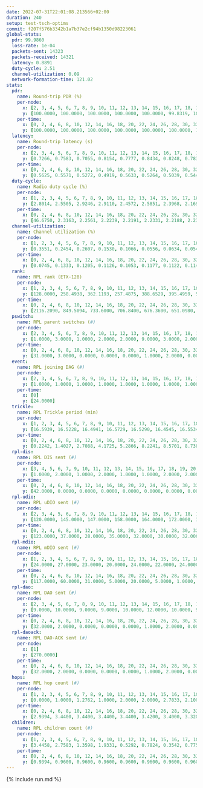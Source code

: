 ```yaml
---
date: 2022-07-31T22:01:08.213566+02:00
duration: 240
setup: test-tsch-optims
commit: f207f576b3342b1a7b37e2cf94b1350d98223061
global-stats:
  pdr: 99.9860
  loss-rate: 1e-04
  packets-sent: 14323
  packets-received: 14321
  latency: 0.8891
  duty-cycle: 2.51
  channel-utilization: 0.09
  network-formation-time: 121.02
stats:
  pdr:
    name: Round-trip PDR (%)
    per-node:
      x: [2, 3, 4, 5, 6, 7, 8, 9, 10, 11, 12, 13, 14, 15, 16, 17, 18, 19, 20, 21, 22, 23, 24, 25]
      y: [100.0000, 100.0000, 100.0000, 100.0000, 100.0000, 99.8319, 100.0000, 100.0000, 100.0000, 100.0000, 100.0000, 100.0000, 100.0000, 100.0000, 100.0000, 99.8379, 100.0000, 100.0000, 100.0000, 100.0000, 100.0000, 100.0000, 100.0000, 100.0000]
    per-time:
      x: [0, 2, 4, 6, 8, 10, 12, 14, 16, 18, 20, 22, 24, 26, 28, 30, 32, 34, 36, 38, 40, 42, 44, 46, 48, 50, 52, 54, 56, 58, 60, 62, 64, 66, 68, 70, 72, 74, 76, 78, 80, 82, 84, 86, 88, 90, 92, 94, 96, 98, 100, 102, 104, 106, 108, 110, 112, 114, 116, 118, 120, 122, 124, 126, 128, 130, 132, 134, 136, 138, 140, 142, 144, 146, 148, 150, 152, 154, 156, 158, 160, 162, 164, 166, 168, 170, 172, 174, 176, 178, 180, 182, 184, 186, 188, 190, 192, 194, 196, 198, 200, 202, 204, 206, 208, 210, 212, 214, 216, 218, 220, 222, 224, 226, 228, 230, 232, 234, 236, 238]
      y: [100.0000, 100.0000, 100.0000, 100.0000, 100.0000, 100.0000, 100.0000, 100.0000, 100.0000, 100.0000, 100.0000, 100.0000, 100.0000, 100.0000, 100.0000, 100.0000, 100.0000, 100.0000, 100.0000, 100.0000, 100.0000, 100.0000, 100.0000, 100.0000, 99.1667, 100.0000, 100.0000, 100.0000, 100.0000, 99.1667, 100.0000, 100.0000, 100.0000, 100.0000, 100.0000, 100.0000, 100.0000, 100.0000, 100.0000, 100.0000, 100.0000, 100.0000, 100.0000, 100.0000, 100.0000, 100.0000, 100.0000, 100.0000, 100.0000, 100.0000, 100.0000, 100.0000, 100.0000, 100.0000, 100.0000, 100.0000, 100.0000, 100.0000, 100.0000, 100.0000, 100.0000, 100.0000, 100.0000, 100.0000, 100.0000, 100.0000, 100.0000, 100.0000, 100.0000, 100.0000, 100.0000, 100.0000, 100.0000, 100.0000, 100.0000, 100.0000, 100.0000, 100.0000, 100.0000, 100.0000, 100.0000, 100.0000, 100.0000, 100.0000, 100.0000, 100.0000, 100.0000, 100.0000, 100.0000, 100.0000, 100.0000, 100.0000, 100.0000, 100.0000, 100.0000, 100.0000, 100.0000, 100.0000, 100.0000, 100.0000, 100.0000, 100.0000, 100.0000, 100.0000, 100.0000, 100.0000, 100.0000, 100.0000, 100.0000, 100.0000, 100.0000, 100.0000, 100.0000, 100.0000, 100.0000, 100.0000, 100.0000, 100.0000, 100.0000, 100.0000]
  latency:
    name: Round-trip latency (s)
    per-node:
      x: [2, 3, 4, 5, 6, 7, 8, 9, 10, 11, 12, 13, 14, 15, 16, 17, 18, 19, 20, 21, 22, 23, 24, 25]
      y: [0.7266, 0.7583, 0.7055, 0.8154, 0.7777, 0.8434, 0.8248, 0.7839, 0.8644, 0.8431, 0.8494, 0.8115, 0.8215, 0.9466, 0.8999, 0.9556, 0.9602, 1.0188, 1.1086, 0.8421, 1.0025, 1.0806, 1.0561, 1.0340]
    per-time:
      x: [0, 2, 4, 6, 8, 10, 12, 14, 16, 18, 20, 22, 24, 26, 28, 30, 32, 34, 36, 38, 40, 42, 44, 46, 48, 50, 52, 54, 56, 58, 60, 62, 64, 66, 68, 70, 72, 74, 76, 78, 80, 82, 84, 86, 88, 90, 92, 94, 96, 98, 100, 102, 104, 106, 108, 110, 112, 114, 116, 118, 120, 122, 124, 126, 128, 130, 132, 134, 136, 138, 140, 142, 144, 146, 148, 150, 152, 154, 156, 158, 160, 162, 164, 166, 168, 170, 172, 174, 176, 178, 180, 182, 184, 186, 188, 190, 192, 194, 196, 198, 200, 202, 204, 206, 208, 210, 212, 214, 216, 218, 220, 222, 224, 226, 228, 230, 232, 234, 236, 238]
      y: [0.5625, 0.5571, 0.5272, 0.4919, 0.5633, 0.5264, 0.5039, 0.5445, 0.6212, 0.5825, 0.5669, 0.5546, 0.6200, 0.6551, 0.5759, 0.5613, 0.5280, 0.5905, 0.5631, 0.4688, 0.4543, 0.4080, 0.4261, 0.4092, 0.3878, 0.3576, 0.3819, 0.3708, 0.3712, 0.3655, 0.3914, 0.3673, 0.3585, 0.3588, 0.3668, 0.3854, 0.3704, 0.3832, 0.3766, 0.3515, 0.3775, 0.4486, 0.5407, 0.3959, 0.3559, 0.3518, 0.4227, 0.7817, 0.5964, 0.5152, 0.5109, 0.3562, 0.5166, 1.1524, 1.1354, 0.8632, 0.7312, 0.5050, 0.6142, 1.1226, 1.2886, 1.2910, 1.2667, 0.7713, 0.8013, 1.1316, 1.2939, 1.3032, 1.2790, 1.2754, 1.2105, 1.1876, 1.2923, 1.2742, 1.2844, 1.2791, 1.3191, 1.3017, 1.2995, 1.2772, 1.2929, 1.2967, 1.3272, 1.3152, 1.2830, 1.2675, 1.2935, 1.2947, 1.2784, 1.2676, 1.2561, 1.2711, 1.2934, 1.2597, 1.2745, 1.2679, 1.2795, 1.2851, 1.2764, 1.2405, 1.2734, 1.2861, 1.2902, 1.2844, 1.2995, 1.2818, 1.3107, 1.3094, 1.3256, 1.2792, 1.3117, 1.2843, 1.2930, 1.2953, 1.2615, 1.2827, 1.2745, 1.2679, 1.2854, 1.3260]
  duty-cycle:
    name: Radio duty cycle (%)
    per-node:
      x: [1, 2, 3, 4, 5, 6, 7, 8, 9, 10, 11, 12, 13, 14, 15, 16, 17, 18, 19, 20, 21, 22, 23, 24, 25]
      y: [2.8014, 2.5505, 2.9246, 2.9110, 2.4572, 2.5851, 2.3968, 2.1699, 2.4890, 2.3061, 2.4504, 2.4167, 2.6634, 2.4649, 2.5236, 2.5782, 2.6475, 2.5892, 2.5761, 2.7035, 2.7094, 2.6187, 2.5329, 2.3651, 2.5684]
    per-time:
      x: [0, 2, 4, 6, 8, 10, 12, 14, 16, 18, 20, 22, 24, 26, 28, 30, 32, 34, 36, 38, 40, 42, 44, 46, 48, 50, 52, 54, 56, 58, 60, 62, 64, 66, 68, 70, 72, 74, 76, 78, 80, 82, 84, 86, 88, 90, 92, 94, 96, 98, 100, 102, 104, 106, 108, 110, 112, 114, 116, 118, 120, 122, 124, 126, 128, 130, 132, 134, 136, 138, 140, 142, 144, 146, 148, 150, 152, 154, 156, 158, 160, 162, 164, 166, 168, 170, 172, 174, 176, 178, 180, 182, 184, 186, 188, 190, 192, 194, 196, 198, 200, 202, 204, 206, 208, 210, 212, 214, 216, 218, 220, 222, 224, 226, 228, 230, 232, 234, 236, 238]
      y: [46.6750, 2.3163, 2.2561, 2.2239, 2.2191, 2.2331, 2.2188, 2.2323, 2.2306, 2.2867, 2.2433, 2.2460, 2.2397, 2.2680, 2.3361, 2.3054, 2.2679, 2.2508, 2.2432, 2.2733, 2.2522, 2.2411, 2.2337, 2.2375, 2.2131, 2.2204, 2.5005, 2.2805, 2.2619, 2.2465, 2.1894, 2.2059, 2.1736, 2.1953, 2.1843, 2.1985, 2.1873, 2.1792, 2.1842, 2.1721, 2.2103, 2.1975, 2.1904, 2.2000, 2.1809, 2.1885, 2.1955, 2.1917, 2.1869, 2.1891, 2.1979, 2.1826, 2.2057, 2.2024, 2.2008, 2.1964, 2.2113, 2.1997, 2.2009, 2.2094, 2.2012, 2.2073, 2.1947, 2.1910, 2.1913, 2.1687, 2.4497, 2.3436, 2.3204, 2.1997, 2.1953, 2.1820, 2.1951, 2.1942, 2.1700, 2.1763, 2.1915, 2.2037, 2.1860, 2.1996, 2.1817, 2.1761, 2.1795, 2.1984, 2.2049, 2.1870, 2.1981, 2.1809, 2.1885, 2.1843, 2.1788, 2.1732, 2.1823, 2.1891, 2.1809, 2.1861, 2.1774, 2.1710, 2.1899, 2.1836, 2.1954, 2.1983, 2.1878, 2.2149, 2.1932, 2.1906, 2.1999, 2.2018, 2.1927, 2.2038, 2.1763, 2.2045, 2.1855, 2.1979, 2.1838, 2.1799, 2.1904, 2.1817, 2.1798, 2.2118]
  channel-utilization:
    name: Channel utilization (%)
    per-node:
      x: [1, 2, 3, 4, 5, 6, 7, 8, 9, 10, 11, 12, 13, 14, 15, 16, 17, 18, 19, 20, 21, 22, 23, 24, 25]
      y: [0.3551, 0.2454, 0.2607, 0.1530, 0.1066, 0.0556, 0.0634, 0.0541, 0.0860, 0.0474, 0.0315, 0.0902, 0.2047, 0.0384, 0.0532, 0.0940, 0.0731, 0.1016, 0.0371, 0.0322, 0.1020, 0.0354, 0.0370, 0.0504, 0.0318]
    per-time:
      x: [0, 2, 4, 6, 8, 10, 12, 14, 16, 18, 20, 22, 24, 26, 28, 30, 32, 34, 36, 38, 40, 42, 44, 46, 48, 50, 52, 54, 56, 58, 60, 62, 64, 66, 68, 70, 72, 74, 76, 78, 80, 82, 84, 86, 88, 90, 92, 94, 96, 98, 100, 102, 104, 106, 108, 110, 112, 114, 116, 118, 120, 122, 124, 126, 128, 130, 132, 134, 136, 138, 140, 142, 144, 146, 148, 150, 152, 154, 156, 158, 160, 162, 164, 166, 168, 170, 172, 174, 176, 178, 180, 182, 184, 186, 188, 190, 192, 194, 196, 198, 200, 202, 204, 206, 208, 210, 212, 214, 216, 218, 220, 222, 224, 226, 228, 230, 232, 234, 236, 238]
      y: [0.0745, 0.1333, 0.1205, 0.1126, 0.1053, 0.1177, 0.1122, 0.1146, 0.1200, 0.1381, 0.1183, 0.1204, 0.1206, 0.1369, 0.1556, 0.1335, 0.1285, 0.1223, 0.1243, 0.1293, 0.1123, 0.1102, 0.1077, 0.1075, 0.0982, 0.1020, 0.2245, 0.0628, 0.0325, 0.0455, 0.0909, 0.0949, 0.0870, 0.0914, 0.0885, 0.0946, 0.0912, 0.0890, 0.0910, 0.0847, 0.0964, 0.0923, 0.0898, 0.0918, 0.0885, 0.0895, 0.0915, 0.0919, 0.0901, 0.0915, 0.0933, 0.0880, 0.0953, 0.0962, 0.0950, 0.0953, 0.0994, 0.0920, 0.0967, 0.0961, 0.0921, 0.0967, 0.0973, 0.0941, 0.0904, 0.0843, 0.1267, 0.0650, 0.0693, 0.0923, 0.0944, 0.0878, 0.0915, 0.0924, 0.0837, 0.0853, 0.0905, 0.0969, 0.0857, 0.0913, 0.0868, 0.0871, 0.0876, 0.0940, 0.0915, 0.0871, 0.0927, 0.0888, 0.0908, 0.0884, 0.0845, 0.0870, 0.0872, 0.0910, 0.0866, 0.0856, 0.0891, 0.0836, 0.0920, 0.0866, 0.0918, 0.0938, 0.0893, 0.0970, 0.0934, 0.0892, 0.0930, 0.0957, 0.0935, 0.0955, 0.0893, 0.0921, 0.0884, 0.0943, 0.0870, 0.0869, 0.0923, 0.0878, 0.0871, 0.0981]
  rank:
    name: RPL rank (ETX-128)
    per-node:
      x: [1, 2, 3, 4, 5, 6, 7, 8, 9, 10, 11, 12, 13, 14, 15, 16, 17, 18, 19, 20, 21, 22, 23, 24, 25]
      y: [128.0000, 258.4938, 362.1193, 257.4875, 388.6529, 395.4959, 528.9719, 420.4074, 695.5372, 520.0000, 553.0203, 395.3971, 553.4715, 580.1440, 646.4008, 562.6132, 613.2097, 697.5242, 787.5802, 832.1880, 680.1598, 803.5287, 821.2794, 802.8155, 818.1592]
    per-time:
      x: [0, 2, 4, 6, 8, 10, 12, 14, 16, 18, 20, 22, 24, 26, 28, 30, 32, 34, 36, 38, 40, 42, 44, 46, 48, 50, 52, 54, 56, 58, 60, 62, 64, 66, 68, 70, 72, 74, 76, 78, 80, 82, 84, 86, 88, 90, 92, 94, 96, 98, 100, 102, 104, 106, 108, 110, 112, 114, 116, 118, 120, 122, 124, 126, 128, 130, 132, 134, 136, 138, 140, 142, 144, 146, 148, 150, 152, 154, 156, 158, 160, 162, 164, 166, 168, 170, 172, 174, 176, 178, 180, 182, 184, 186, 188, 190, 192, 194, 196, 198, 200, 202, 204, 206, 208, 210, 212, 214, 216, 218, 220, 222, 224, 226, 228, 230, 232, 234, 236, 238, 240]
      y: [2116.2090, 849.5094, 733.6000, 706.8400, 676.3600, 651.0980, 648.8269, 633.8200, 664.2778, 761.6471, 750.7800, 753.2353, 753.0000, 757.2157, 713.9153, 650.9804, 641.3400, 637.0000, 630.0600, 626.1800, 608.9423, 610.0385, 592.7692, 550.3725, 528.1569, 530.2000, 529.9600, 753.0707, 760.7959, 769.3480, 539.1000, 538.7115, 537.7800, 526.3000, 526.3400, 542.8654, 552.4800, 551.8600, 549.2800, 553.5800, 548.7407, 535.3000, 535.5800, 540.7200, 536.9600, 536.0000, 544.1569, 526.2941, 524.5200, 528.6275, 525.7000, 529.8600, 531.9412, 523.8654, 527.6667, 535.1200, 541.2941, 543.4400, 534.8039, 540.4423, 551.3269, 547.4400, 557.4902, 547.8400, 544.6226, 524.4200, 421.1727, 396.9089, 400.9797, 518.7400, 517.5600, 526.8077, 517.4800, 520.5849, 511.4314, 512.4902, 509.4200, 515.1176, 507.1200, 501.5600, 500.6863, 498.0980, 502.2200, 504.0400, 508.8000, 512.7255, 513.5600, 520.3400, 525.2885, 513.7308, 508.9200, 514.5882, 508.6600, 506.8000, 509.7800, 496.1000, 489.9000, 494.3400, 496.7600, 499.1000, 497.5283, 500.4808, 498.2000, 506.7500, 509.3200, 501.7400, 508.3774, 492.4000, 488.6154, 486.1400, 493.8800, 500.5882, 504.2157, 503.4800, 505.4000, 520.9020, 521.8077, 510.5882, 510.6471, 504.7200, 558.0000]
  pswitch:
    name: RPL parent switches (#)
    per-node:
      x: [2, 3, 4, 5, 6, 7, 8, 9, 10, 11, 12, 13, 14, 15, 16, 17, 18, 19, 20, 21, 22, 23, 24, 25]
      y: [1.0000, 3.0000, 1.0000, 2.0000, 2.0000, 9.0000, 3.0000, 2.0000, 8.0000, 7.0000, 7.0000, 6.0000, 4.0000, 8.0000, 4.0000, 9.0000, 9.0000, 4.0000, 11.0000, 5.0000, 5.0000, 8.0000, 4.0000, 6.0000]
    per-time:
      x: [0, 2, 4, 6, 8, 10, 12, 14, 16, 18, 20, 22, 24, 26, 28, 30, 32, 34, 36, 38, 40, 42, 44, 46, 48, 50, 52, 54, 56, 58, 60, 62, 64, 66, 68, 70, 72, 74, 76, 78, 80, 82, 84, 86, 88, 90, 92, 94, 96, 98, 100, 102, 104, 106, 108, 110, 112, 114, 116, 118, 120, 122, 124, 126, 128, 130, 132, 134, 136, 138, 140, 142, 144, 146, 148, 150, 152, 154, 156, 158, 160, 162, 164, 166, 168, 170, 172, 174, 176, 178, 180, 182, 184, 186, 188, 190, 192, 194, 196, 198, 200, 202, 204, 206, 208, 210, 212, 214, 216, 218, 220, 222, 224, 226, 228, 230, 232, 234, 236]
      y: [31.0000, 3.0000, 0.0000, 0.0000, 0.0000, 1.0000, 2.0000, 0.0000, 4.0000, 1.0000, 0.0000, 1.0000, 0.0000, 1.0000, 9.0000, 1.0000, 0.0000, 0.0000, 0.0000, 0.0000, 2.0000, 2.0000, 2.0000, 1.0000, 1.0000, 0.0000, 0.0000, 0.0000, 2.0000, 1.0000, 0.0000, 2.0000, 0.0000, 0.0000, 0.0000, 2.0000, 0.0000, 0.0000, 0.0000, 0.0000, 4.0000, 0.0000, 0.0000, 0.0000, 0.0000, 0.0000, 1.0000, 1.0000, 0.0000, 1.0000, 0.0000, 0.0000, 1.0000, 2.0000, 1.0000, 0.0000, 1.0000, 0.0000, 1.0000, 2.0000, 2.0000, 0.0000, 1.0000, 0.0000, 3.0000, 0.0000, 3.0000, 0.0000, 0.0000, 0.0000, 0.0000, 2.0000, 0.0000, 3.0000, 1.0000, 1.0000, 0.0000, 1.0000, 0.0000, 0.0000, 1.0000, 1.0000, 0.0000, 0.0000, 0.0000, 1.0000, 0.0000, 0.0000, 2.0000, 2.0000, 0.0000, 1.0000, 0.0000, 0.0000, 0.0000, 0.0000, 0.0000, 0.0000, 0.0000, 0.0000, 3.0000, 2.0000, 0.0000, 2.0000, 0.0000, 0.0000, 3.0000, 0.0000, 2.0000, 0.0000, 0.0000, 1.0000, 1.0000, 0.0000, 0.0000, 1.0000, 2.0000, 1.0000, 1.0000]
  event:
    name: RPL joining DAG (#)
    per-node:
      x: [2, 3, 4, 5, 6, 7, 8, 9, 10, 11, 12, 13, 14, 15, 16, 17, 18, 19, 20, 21, 22, 23, 24, 25]
      y: [1.0000, 1.0000, 1.0000, 1.0000, 1.0000, 1.0000, 1.0000, 1.0000, 1.0000, 1.0000, 1.0000, 1.0000, 1.0000, 1.0000, 1.0000, 1.0000, 1.0000, 1.0000, 1.0000, 1.0000, 1.0000, 1.0000, 1.0000, 1.0000]
    per-time:
      x: [0]
      y: [24.0000]
  trickle:
    name: RPL Trickle period (min)
    per-node:
      x: [1, 2, 3, 4, 5, 6, 7, 8, 9, 10, 11, 12, 13, 14, 15, 16, 17, 18, 19, 20, 21, 22, 23, 24, 25]
      y: [16.5939, 16.5228, 16.4941, 16.5729, 16.5290, 16.4545, 16.5534, 16.3725, 16.4370, 16.3496, 16.5771, 17.1447, 15.5709, 16.6020, 16.5631, 16.4607, 16.6009, 16.5569, 16.4658, 16.4547, 15.7069, 16.2645, 16.5531, 17.3022, 16.3918]
    per-time:
      x: [0, 2, 4, 6, 8, 10, 12, 14, 16, 18, 20, 22, 24, 26, 28, 30, 32, 34, 36, 38, 40, 42, 44, 46, 48, 50, 52, 54, 56, 58, 60, 62, 64, 66, 68, 70, 72, 74, 76, 78, 80, 82, 84, 86, 88, 90, 92, 94, 96, 98, 100, 102, 104, 106, 108, 110, 112, 114, 116, 118, 120, 122, 124, 126, 128, 130, 132, 134, 136, 138, 140, 142, 144, 146, 148, 150, 152, 154, 156, 158, 160, 162, 164, 166, 168, 170, 172, 174, 176, 178, 180, 182, 184, 186, 188, 190, 192, 194, 196, 198, 200, 202, 204, 206, 208, 210, 212, 214, 216, 218, 220, 222, 224, 226, 228, 230, 232, 234, 236, 238, 240]
      y: [0.2242, 1.4027, 2.7088, 4.1725, 5.2866, 8.2241, 8.5701, 8.7381, 8.7381, 14.7670, 16.3403, 16.3037, 16.3403, 16.6196, 16.3655, 16.5339, 16.7772, 16.9520, 17.1267, 16.7881, 16.8671, 16.9301, 16.9721, 17.0479, 17.1336, 17.1267, 17.1267, 17.4305, 17.4763, 17.4763, 17.4763, 17.4763, 17.4763, 17.4763, 17.4763, 17.4763, 17.4763, 17.4763, 17.4763, 17.4763, 17.4763, 17.4763, 17.4763, 17.4763, 17.4763, 17.4763, 17.4763, 17.4763, 17.4763, 17.4763, 17.4763, 17.4763, 17.4763, 17.4763, 17.4763, 17.4763, 17.4763, 17.4763, 17.4763, 17.4763, 17.4763, 17.4763, 17.4763, 17.4763, 17.4763, 17.4763, 17.4763, 17.4763, 17.4763, 17.4763, 17.4763, 17.4763, 17.4763, 17.4763, 17.4763, 17.4763, 17.4763, 17.4763, 17.4763, 17.4763, 17.4763, 17.4763, 17.4763, 17.4763, 17.4763, 17.4763, 17.4763, 17.4763, 17.4763, 17.4763, 17.4763, 17.4763, 17.4763, 17.4763, 17.4763, 17.4763, 17.4763, 17.4763, 17.4763, 17.4763, 17.4763, 17.4763, 17.4763, 17.4763, 17.4763, 17.4763, 17.4763, 17.4763, 17.4763, 17.4763, 17.4763, 17.4763, 17.4763, 17.4763, 17.4763, 17.4763, 17.4763, 17.4763, 17.4763, 17.4763, 17.4763]
  rpl-dis:
    name: RPL DIS sent (#)
    per-node:
      x: [3, 4, 5, 6, 7, 9, 10, 11, 12, 13, 14, 15, 16, 17, 18, 19, 20, 21, 22, 23, 24, 25]
      y: [1.0000, 2.0000, 1.0000, 2.0000, 1.0000, 1.0000, 2.0000, 2.0000, 5.0000, 2.0000, 1.0000, 2.0000, 2.0000, 3.0000, 2.0000, 2.0000, 3.0000, 3.0000, 2.0000, 2.0000, 4.0000, 2.0000]
    per-time:
      x: [0, 2, 4, 6, 8, 10, 12, 14, 16, 18, 20, 22, 24, 26, 28, 30, 32, 34, 36, 38, 40, 42, 44, 46, 48, 50, 52, 54, 56, 58, 60, 62, 64, 66, 68, 70, 72, 74, 76, 78, 80, 82, 84, 86, 88, 90, 92, 94, 96, 98, 100, 102, 104, 106, 108, 110, 112, 114, 116, 118, 120, 122, 124, 126, 128, 130, 132, 134, 136]
      y: [42.0000, 0.0000, 0.0000, 0.0000, 0.0000, 0.0000, 0.0000, 0.0000, 0.0000, 0.0000, 0.0000, 0.0000, 0.0000, 0.0000, 0.0000, 0.0000, 0.0000, 0.0000, 0.0000, 0.0000, 0.0000, 0.0000, 0.0000, 0.0000, 0.0000, 0.0000, 0.0000, 0.0000, 0.0000, 1.0000, 0.0000, 0.0000, 0.0000, 0.0000, 0.0000, 0.0000, 0.0000, 0.0000, 0.0000, 0.0000, 0.0000, 0.0000, 0.0000, 0.0000, 0.0000, 0.0000, 0.0000, 0.0000, 0.0000, 0.0000, 0.0000, 0.0000, 0.0000, 0.0000, 0.0000, 0.0000, 0.0000, 0.0000, 0.0000, 0.0000, 0.0000, 0.0000, 0.0000, 0.0000, 0.0000, 0.0000, 0.0000, 2.0000, 2.0000]
  rpl-udio:
    name: RPL uDIO sent (#)
    per-node:
      x: [2, 3, 4, 5, 6, 7, 8, 9, 10, 11, 12, 13, 14, 15, 16, 17, 18, 19, 20, 21, 22, 23, 24, 25]
      y: [120.0000, 145.0000, 147.0000, 158.0000, 164.0000, 172.0000, 157.0000, 161.0000, 167.0000, 162.0000, 175.0000, 153.0000, 171.0000, 169.0000, 146.0000, 166.0000, 144.0000, 168.0000, 173.0000, 133.0000, 173.0000, 169.0000, 175.0000, 159.0000]
    per-time:
      x: [0, 2, 4, 6, 8, 10, 12, 14, 16, 18, 20, 22, 24, 26, 28, 30, 32, 34, 36, 38, 40, 42, 44, 46, 48, 50, 52, 54, 56, 58, 60, 62, 64, 66, 68, 70, 72, 74, 76, 78, 80, 82, 84, 86, 88, 90, 92, 94, 96, 98, 100, 102, 104, 106, 108, 110, 112, 114, 116, 118, 120, 122, 124, 126, 128, 130, 132, 134, 136, 138, 140, 142, 144, 146, 148, 150, 152, 154, 156, 158, 160, 162, 164, 166, 168, 170, 172, 174, 176, 178, 180, 182, 184, 186, 188, 190, 192, 194, 196, 198, 200, 202, 204, 206, 208, 210, 212, 214, 216, 218, 220, 222, 224, 226, 228, 230, 232, 234, 236, 238, 240]
      y: [123.0000, 37.0000, 28.0000, 35.0000, 32.0000, 30.0000, 32.0000, 33.0000, 39.0000, 34.0000, 25.0000, 28.0000, 24.0000, 32.0000, 37.0000, 32.0000, 30.0000, 26.0000, 37.0000, 33.0000, 33.0000, 36.0000, 34.0000, 32.0000, 27.0000, 34.0000, 33.0000, 39.0000, 34.0000, 29.0000, 33.0000, 37.0000, 28.0000, 29.0000, 28.0000, 39.0000, 24.0000, 34.0000, 34.0000, 30.0000, 30.0000, 30.0000, 27.0000, 31.0000, 28.0000, 28.0000, 33.0000, 33.0000, 26.0000, 29.0000, 33.0000, 25.0000, 37.0000, 33.0000, 36.0000, 32.0000, 30.0000, 29.0000, 28.0000, 29.0000, 36.0000, 30.0000, 32.0000, 30.0000, 32.0000, 30.0000, 38.0000, 35.0000, 31.0000, 31.0000, 31.0000, 32.0000, 27.0000, 23.0000, 34.0000, 31.0000, 31.0000, 34.0000, 26.0000, 32.0000, 29.0000, 30.0000, 30.0000, 39.0000, 33.0000, 29.0000, 30.0000, 23.0000, 30.0000, 35.0000, 28.0000, 37.0000, 28.0000, 29.0000, 31.0000, 28.0000, 31.0000, 31.0000, 33.0000, 28.0000, 35.0000, 29.0000, 28.0000, 30.0000, 32.0000, 30.0000, 30.0000, 34.0000, 28.0000, 25.0000, 26.0000, 28.0000, 36.0000, 36.0000, 29.0000, 35.0000, 28.0000, 24.0000, 22.0000, 31.0000, 12.0000]
  rpl-mdio:
    name: RPL mDIO sent (#)
    per-node:
      x: [1, 2, 3, 4, 5, 6, 7, 8, 9, 10, 11, 12, 13, 14, 15, 16, 17, 18, 19, 20, 21, 22, 23, 24, 25]
      y: [24.0000, 27.0000, 23.0000, 20.0000, 24.0000, 22.0000, 24.0000, 30.0000, 26.0000, 21.0000, 20.0000, 30.0000, 30.0000, 20.0000, 21.0000, 26.0000, 20.0000, 22.0000, 23.0000, 20.0000, 30.0000, 28.0000, 20.0000, 21.0000, 26.0000]
    per-time:
      x: [0, 2, 4, 6, 8, 10, 12, 14, 16, 18, 20, 22, 24, 26, 28, 30, 32, 34, 36, 38, 40, 42, 44, 46, 48, 50, 52, 54, 56, 58, 60, 62, 64, 66, 68, 70, 72, 74, 76, 78, 80, 82, 84, 86, 88, 90, 92, 94, 96, 98, 100, 102, 104, 106, 108, 110, 112, 114, 116, 118, 120, 122, 124, 126, 128, 130, 132, 134, 136, 138, 140, 142, 144, 146, 148, 150, 152, 154, 156, 158, 160, 162, 164, 166, 168, 170, 172, 174, 176, 178, 180, 182, 184, 186, 188, 190, 192, 194, 196, 198, 200, 202, 204, 206, 208, 210, 212, 214, 216, 218, 220, 222, 224, 226, 228, 230, 232, 234, 236, 238, 240]
      y: [117.0000, 60.0000, 31.0000, 5.0000, 20.0000, 5.0000, 1.0000, 10.0000, 10.0000, 8.0000, 2.0000, 5.0000, 2.0000, 4.0000, 2.0000, 9.0000, 5.0000, 5.0000, 2.0000, 3.0000, 2.0000, 1.0000, 3.0000, 7.0000, 4.0000, 5.0000, 7.0000, 1.0000, 0.0000, 0.0000, 1.0000, 4.0000, 5.0000, 6.0000, 5.0000, 4.0000, 0.0000, 0.0000, 0.0000, 3.0000, 5.0000, 3.0000, 4.0000, 7.0000, 1.0000, 2.0000, 0.0000, 0.0000, 0.0000, 5.0000, 4.0000, 3.0000, 8.0000, 3.0000, 2.0000, 0.0000, 0.0000, 3.0000, 5.0000, 7.0000, 5.0000, 3.0000, 1.0000, 1.0000, 0.0000, 0.0000, 8.0000, 4.0000, 7.0000, 4.0000, 1.0000, 1.0000, 0.0000, 0.0000, 0.0000, 6.0000, 5.0000, 7.0000, 5.0000, 2.0000, 0.0000, 0.0000, 0.0000, 3.0000, 5.0000, 5.0000, 3.0000, 6.0000, 3.0000, 0.0000, 0.0000, 0.0000, 3.0000, 3.0000, 9.0000, 5.0000, 3.0000, 1.0000, 1.0000, 0.0000, 0.0000, 6.0000, 5.0000, 6.0000, 4.0000, 3.0000, 1.0000, 0.0000, 0.0000, 0.0000, 4.0000, 5.0000, 9.0000, 5.0000, 2.0000, 0.0000, 0.0000, 0.0000, 3.0000, 4.0000, 5.0000]
  rpl-dao:
    name: RPL DAO sent (#)
    per-node:
      x: [2, 3, 4, 5, 6, 7, 8, 9, 10, 11, 12, 13, 14, 15, 16, 17, 18, 19, 20, 21, 22, 23, 24, 25]
      y: [9.0000, 10.0000, 9.0000, 9.0000, 10.0000, 12.0000, 10.0000, 9.0000, 13.0000, 12.0000, 13.0000, 11.0000, 11.0000, 13.0000, 11.0000, 13.0000, 11.0000, 11.0000, 15.0000, 12.0000, 11.0000, 12.0000, 11.0000, 12.0000]
    per-time:
      x: [0, 2, 4, 6, 8, 10, 12, 14, 16, 18, 20, 22, 24, 26, 28, 30, 32, 34, 36, 38, 40, 42, 44, 46, 48, 50, 52, 54, 56, 58, 60, 62, 64, 66, 68, 70, 72, 74, 76, 78, 80, 82, 84, 86, 88, 90, 92, 94, 96, 98, 100, 102, 104, 106, 108, 110, 112, 114, 116, 118, 120, 122, 124, 126, 128, 130, 132, 134, 136, 138, 140, 142, 144, 146, 148, 150, 152, 154, 156, 158, 160, 162, 164, 166, 168, 170, 172, 174, 176, 178, 180, 182, 184, 186, 188, 190, 192, 194, 196, 198, 200, 202, 204, 206, 208, 210, 212, 214, 216, 218, 220, 222, 224, 226, 228, 230, 232, 234, 236]
      y: [32.0000, 2.0000, 0.0000, 0.0000, 0.0000, 1.0000, 2.0000, 0.0000, 3.0000, 1.0000, 0.0000, 1.0000, 0.0000, 1.0000, 16.0000, 4.0000, 0.0000, 0.0000, 0.0000, 1.0000, 2.0000, 3.0000, 2.0000, 3.0000, 1.0000, 1.0000, 0.0000, 1.0000, 9.0000, 7.0000, 0.0000, 2.0000, 0.0000, 0.0000, 1.0000, 1.0000, 2.0000, 0.0000, 1.0000, 1.0000, 4.0000, 1.0000, 7.0000, 7.0000, 0.0000, 0.0000, 1.0000, 1.0000, 1.0000, 2.0000, 2.0000, 0.0000, 1.0000, 2.0000, 2.0000, 1.0000, 4.0000, 7.0000, 3.0000, 2.0000, 3.0000, 0.0000, 1.0000, 2.0000, 4.0000, 0.0000, 4.0000, 1.0000, 0.0000, 0.0000, 3.0000, 7.0000, 3.0000, 4.0000, 1.0000, 1.0000, 0.0000, 2.0000, 1.0000, 0.0000, 2.0000, 2.0000, 0.0000, 0.0000, 3.0000, 6.0000, 5.0000, 2.0000, 4.0000, 2.0000, 0.0000, 1.0000, 0.0000, 1.0000, 1.0000, 1.0000, 0.0000, 0.0000, 1.0000, 3.0000, 10.0000, 3.0000, 2.0000, 5.0000, 0.0000, 1.0000, 3.0000, 0.0000, 3.0000, 1.0000, 0.0000, 1.0000, 2.0000, 3.0000, 4.0000, 4.0000, 2.0000, 3.0000, 3.0000]
  rpl-daoack:
    name: RPL DAO-ACK sent (#)
    per-node:
      x: [1]
      y: [270.0000]
    per-time:
      x: [0, 2, 4, 6, 8, 10, 12, 14, 16, 18, 20, 22, 24, 26, 28, 30, 32, 34, 36, 38, 40, 42, 44, 46, 48, 50, 52, 54, 56, 58, 60, 62, 64, 66, 68, 70, 72, 74, 76, 78, 80, 82, 84, 86, 88, 90, 92, 94, 96, 98, 100, 102, 104, 106, 108, 110, 112, 114, 116, 118, 120, 122, 124, 126, 128, 130, 132, 134, 136, 138, 140, 142, 144, 146, 148, 150, 152, 154, 156, 158, 160, 162, 164, 166, 168, 170, 172, 174, 176, 178, 180, 182, 184, 186, 188, 190, 192, 194, 196, 198, 200, 202, 204, 206, 208, 210, 212, 214, 216, 218, 220, 222, 224, 226, 228, 230, 232, 234, 236]
      y: [32.0000, 2.0000, 0.0000, 0.0000, 0.0000, 1.0000, 2.0000, 0.0000, 3.0000, 1.0000, 0.0000, 1.0000, 0.0000, 1.0000, 16.0000, 4.0000, 0.0000, 0.0000, 0.0000, 1.0000, 2.0000, 3.0000, 2.0000, 3.0000, 1.0000, 1.0000, 0.0000, 1.0000, 9.0000, 7.0000, 0.0000, 2.0000, 0.0000, 0.0000, 1.0000, 1.0000, 2.0000, 0.0000, 1.0000, 1.0000, 4.0000, 1.0000, 7.0000, 7.0000, 0.0000, 0.0000, 1.0000, 1.0000, 1.0000, 2.0000, 2.0000, 0.0000, 1.0000, 2.0000, 2.0000, 1.0000, 4.0000, 7.0000, 3.0000, 2.0000, 3.0000, 0.0000, 1.0000, 2.0000, 4.0000, 0.0000, 4.0000, 1.0000, 0.0000, 0.0000, 3.0000, 7.0000, 3.0000, 4.0000, 1.0000, 1.0000, 0.0000, 2.0000, 1.0000, 0.0000, 2.0000, 2.0000, 0.0000, 0.0000, 3.0000, 6.0000, 5.0000, 2.0000, 4.0000, 2.0000, 0.0000, 1.0000, 0.0000, 1.0000, 1.0000, 1.0000, 0.0000, 0.0000, 1.0000, 3.0000, 10.0000, 3.0000, 2.0000, 5.0000, 0.0000, 1.0000, 3.0000, 0.0000, 3.0000, 1.0000, 0.0000, 1.0000, 2.0000, 3.0000, 4.0000, 4.0000, 2.0000, 3.0000, 3.0000]
  hops:
    name: RPL hop count (#)
    per-node:
      x: [1, 2, 3, 4, 5, 6, 7, 8, 9, 10, 11, 12, 13, 14, 15, 16, 17, 18, 19, 20, 21, 22, 23, 24, 25]
      y: [0.0000, 1.0000, 1.2762, 1.0000, 2.0000, 2.0000, 2.7833, 2.1000, 2.1213, 2.4583, 3.0544, 1.5500, 2.2375, 3.1046, 3.5105, 2.5690, 2.9289, 3.4393, 3.8159, 4.3515, 3.2594, 3.8828, 4.4519, 4.4519, 4.4100]
    per-time:
      x: [0, 2, 4, 6, 8, 10, 12, 14, 16, 18, 20, 22, 24, 26, 28, 30, 32, 34, 36, 38, 40, 42, 44, 46, 48, 50, 52, 54, 56, 58, 60, 62, 64, 66, 68, 70, 72, 74, 76, 78, 80, 82, 84, 86, 88, 90, 92, 94, 96, 98, 100, 102, 104, 106, 108, 110, 112, 114, 116, 118, 120, 122, 124, 126, 128, 130, 132, 134, 136, 138, 140, 142, 144, 146, 148, 150, 152, 154, 156, 158, 160, 162, 164, 166, 168, 170, 172, 174, 176, 178, 180, 182, 184, 186, 188, 190, 192, 194, 196, 198, 200, 202, 204, 206, 208, 210, 212, 214, 216, 218, 220, 222, 224, 226, 228, 230, 232, 234, 236, 238]
      y: [2.9394, 3.4400, 3.4400, 3.4400, 3.4400, 3.4200, 3.4000, 3.3200, 3.3200, 3.3400, 3.3600, 3.3200, 3.3200, 3.3200, 3.9200, 3.7200, 3.7200, 3.7200, 3.7200, 3.7200, 3.1600, 3.1400, 3.0800, 3.0800, 2.9200, 2.8800, 2.8800, 2.8800, 2.6800, 2.4800, 2.4800, 2.4800, 2.4800, 2.4800, 2.4800, 2.5200, 2.5200, 2.5200, 2.5200, 2.5200, 2.5600, 2.6000, 2.6000, 2.6000, 2.6000, 2.6000, 2.5600, 2.5600, 2.5200, 2.5600, 2.5600, 2.5600, 2.5600, 2.5800, 2.5800, 2.5600, 2.5600, 2.5600, 2.4400, 2.5600, 2.6600, 2.6400, 2.6400, 2.4800, 2.4800, 2.4800, 2.5200, 2.5600, 2.5600, 2.5600, 2.5600, 2.5400, 2.5200, 2.5200, 2.4400, 2.4600, 2.4800, 2.4800, 2.4800, 2.4800, 2.4800, 2.4600, 2.4400, 2.4400, 2.4400, 2.4400, 2.4400, 2.4400, 2.4400, 2.4200, 2.4000, 2.4000, 2.4400, 2.4400, 2.4400, 2.4400, 2.4400, 2.4400, 2.4400, 2.4400, 2.4400, 2.4400, 2.4400, 2.6000, 2.6000, 2.6000, 2.6200, 2.6800, 2.6600, 2.6400, 2.6400, 2.6400, 2.5200, 2.5200, 2.5200, 2.5200, 2.5200, 2.5000, 2.4800, 2.4800]
  children:
    name: RPL children count (#)
    per-node:
      x: [1, 2, 3, 4, 5, 6, 7, 8, 9, 10, 11, 12, 13, 14, 15, 16, 17, 18, 19, 20, 21, 22, 23, 24, 25]
      y: [3.4458, 2.7583, 1.3598, 1.9331, 0.5292, 0.7824, 0.3542, 0.7750, 1.5105, 0.3542, 0.0000, 0.8833, 1.9458, 0.1883, 0.1213, 1.6234, 0.5188, 2.1339, 0.1213, 0.0460, 2.3515, 0.0628, 0.1841, 0.0000, 0.0000]
    per-time:
      x: [0, 2, 4, 6, 8, 10, 12, 14, 16, 18, 20, 22, 24, 26, 28, 30, 32, 34, 36, 38, 40, 42, 44, 46, 48, 50, 52, 54, 56, 58, 60, 62, 64, 66, 68, 70, 72, 74, 76, 78, 80, 82, 84, 86, 88, 90, 92, 94, 96, 98, 100, 102, 104, 106, 108, 110, 112, 114, 116, 118, 120, 122, 124, 126, 128, 130, 132, 134, 136, 138, 140, 142, 144, 146, 148, 150, 152, 154, 156, 158, 160, 162, 164, 166, 168, 170, 172, 174, 176, 178, 180, 182, 184, 186, 188, 190, 192, 194, 196, 198, 200, 202, 204, 206, 208, 210, 212, 214, 216, 218, 220, 222, 224, 226, 228, 230, 232, 234, 236, 238]
      y: [0.9394, 0.9600, 0.9600, 0.9600, 0.9600, 0.9600, 0.9600, 0.9600, 0.9600, 0.9600, 0.9600, 0.9600, 0.9600, 0.9600, 0.9600, 0.9600, 0.9600, 0.9600, 0.9600, 0.9600, 0.9600, 0.9600, 0.9600, 0.9600, 0.9600, 0.9600, 0.9600, 0.9600, 0.9600, 0.9600, 0.9600, 0.9600, 0.9600, 0.9600, 0.9600, 0.9600, 0.9600, 0.9600, 0.9600, 0.9600, 0.9600, 0.9600, 0.9600, 0.9600, 0.9600, 0.9600, 0.9600, 0.9600, 0.9600, 0.9600, 0.9600, 0.9600, 0.9600, 0.9600, 0.9600, 0.9600, 0.9600, 0.9600, 0.9600, 0.9600, 0.9600, 0.9600, 0.9600, 0.9600, 0.9600, 0.9600, 0.9600, 0.9600, 0.9600, 0.9600, 0.9600, 0.9600, 0.9600, 0.9600, 0.9600, 0.9600, 0.9600, 0.9600, 0.9600, 0.9600, 0.9600, 0.9600, 0.9600, 0.9600, 0.9600, 0.9600, 0.9600, 0.9600, 0.9600, 0.9600, 0.9600, 0.9600, 0.9600, 0.9600, 0.9600, 0.9600, 0.9600, 0.9600, 0.9600, 0.9600, 0.9600, 0.9600, 0.9600, 0.9600, 0.9600, 0.9600, 0.9600, 0.9600, 0.9600, 0.9600, 0.9600, 0.9600, 0.9600, 0.9600, 0.9600, 0.9600, 0.9600, 0.9600, 0.9600, 0.9600]
---
```


{% include run.md %}
